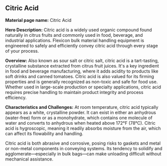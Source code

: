 ## Citric Acid

**Material page name:** Citric Acid

**Hero Description:** Citric acid is a widely used organic compound found naturally in citrus fruits and commonly used in food, beverage, and industrial applications. Flexicon bulk material handling equipment is engineered to safely and efficiently convey citric acid through every stage of your process.

**Overview:** Also known as sour salt or citric salt, citric acid is a tart-tasting, crystalline substance extracted from citrus fruit juices. It's a key ingredient in food and beverage manufacturing, where it adds acidity to products like soft drinks and canned tomatoes. Citric acid is also valued for its firming properties and is generally recognized as non-toxic and safe for food use. Whether used in large-scale production or specialty applications, citric acid requires precise handling to maintain product integrity and process efficiency.

**Characteristics and Challenges:** At room temperature, citric acid typically appears as a white, crystalline powder. It can exist in either an anhydrous (water-free) form or as a monohydrate, which contains one molecule of water and converts to anhydrous when heated above 172°F (78°C). Citric acid is hygroscopic, meaning it readily absorbs moisture from the air, which can affect its flowability and handling.

Citric acid is both abrasive and corrosive, posing risks to gaskets and metal or non-metal components in conveying systems. Its tendency to solidify and agglomerate—especially in bulk bags—can make unloading difficult without mechanical assistance.
